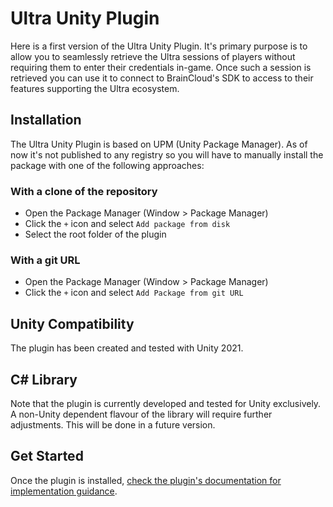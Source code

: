 # Ultra Unity Plugin

Here is a first version of the Ultra Unity Plugin. It's primary purpose is to allow you to seamlessly retrieve the Ultra sessions of players without requiring them to enter their credentials in-game. Once such a session is retrieved you can use it to connect to BrainCloud's SDK to access to their features supporting the Ultra ecosystem.


## Installation

The Ultra Unity Plugin is based on UPM (Unity Package Manager). As of now it's not published to any registry so you will have to manually install the package with one of the following approaches:

### With a clone of the repository
-	Open the Package Manager (Window > Package Manager)
-	Click the `+` icon and select `Add package from disk`
-	Select the root folder of the plugin

### With a git URL
-	Open the Package Manager (Window > Package Manager)
-	Click the `+` icon and select `Add Package from git URL`

## Unity Compatibility

The plugin has been created and tested with Unity 2021.

## C# Library

Note that the plugin is currently developed and tested for Unity exclusively. A non-Unity dependent flavour of the library will require further adjustments. This will be done in a future version.

## Get Started

Once the plugin is installed, [check the plugin's documentation for implementation guidance](./Documentation/index.md).